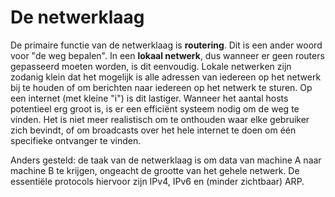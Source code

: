 # De netwerklaag
De primaire functie van de netwerklaag is **routering**.
Dit is een ander woord voor "de weg bepalen".
In een **lokaal netwerk**, dus wanneer er geen routers gepasseerd moeten worden, is dit eenvoudig.
Lokale netwerken zijn zodanig klein dat het mogelijk is alle adressen van iedereen op het netwerk bij te houden of om berichten naar iedereen op het netwerk te sturen.
Op een internet (met kleine "i") is dit lastiger.
Wanneer het aantal hosts potentieel erg groot is, is er een efficiënt systeem nodig om de weg te vinden.
Het is niet meer realistisch om te onthouden waar elke gebruiker zich bevindt, of om broadcasts over het hele internet te doen om één specifieke ontvanger te vinden.

Anders gesteld: de taak van de netwerklaag is om data van machine A naar machine B te krijgen, ongeacht de grootte van het gehele netwerk.
De essentiële protocols hiervoor zijn IPv4, IPv6 en (minder zichtbaar) ARP.
